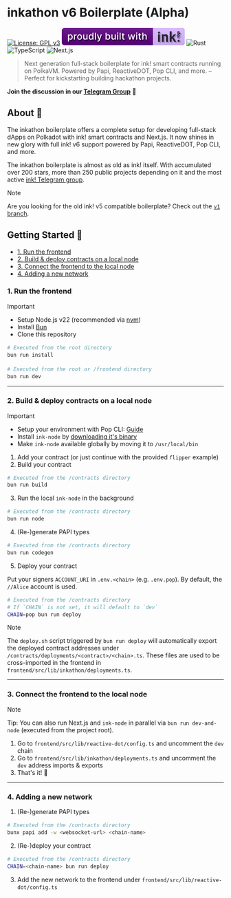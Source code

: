 # inkathon v6 Boilerplate (Alpha)

[![License: GPL v3](https://img.shields.io/badge/License-GPLv3-blue.svg)](https://www.gnu.org/licenses/gpl-3.0)
[![Built with ink!](https://raw.githubusercontent.com/paritytech/ink/master/.images/badge.svg)](https://use.ink)
![Rust](https://img.shields.io/badge/Rust-000000?logo=rust&logoColor=white)
![TypeScript](https://img.shields.io/badge/TypeScript-000000?logo=typescript&logoColor=white)
![Next.js](https://img.shields.io/badge/Next.js-000000?logo=next.js&logoColor=white)

> Next generation full-stack boilerplate for ink! smart contracts running on PolkaVM. Powered by Papi, ReactiveDOT, Pop CLI, and more. – Perfect for kickstarting building hackathon projects.

**Join the discussion in our [Telegram Group](https://t.me/inkathon)** 💬

## About 📖

The inkathon boilerplate offers a complete setup for developing full-stack dApps on Polkadot with ink! smart contracts and Next.js. It now shines in new glory with full ink! v6 support powered by Papi, ReactiveDOT, Pop CLI, and more.

The inkathon boilerplate is almost as old as ink! itself. With accumulated over 200 stars, more than 250 public projects depending on it and the most active [ink! Telegram group](https://t.me/inkathon).

> [!NOTE]  
> Are you looking for the old ink! v5 compatible boilerplate? Check out the [`v1` branch](https://github.com/scio-labs/inkathon/tree/v1).

## Getting Started 🚀

- [1. Run the frontend](#1-run-the-frontend)
- [2. Build & deploy contracts on a local node](#2-build--deploy-contracts-on-a-local-node)
- [3. Connect the frontend to the local node](#3-connect-the-frontend-to-the-local-node)
- [4. Adding a new network](#4-adding-a-new-network)

### 1. Run the frontend

> [!IMPORTANT]
>
> - Setup Node.js v22 (recommended via [nvm](https://github.com/nvm-sh/nvm))
> - Install [Bun](https://bun.sh/)
> - Clone this repository

```bash
# Executed from the root directory
bun run install

# Executed from the root or /frontend directory
bun run dev
```

---

### 2. Build & deploy contracts on a local node

> [!IMPORTANT]
>
> - Setup your environment with Pop CLI: [Guide](https://learn.onpop.io/welcome/install-pop-cli)
> - Install `ink-node` by [downloading it's binary](https://github.com/use-ink/ink-node/releases)
> - Make `ink-node` available globally by moving it to `/usr/local/bin`

1. Add your contract (or just continue with the provided `flipper` example)
2. Build your contract

```bash
# Executed from the /contracts directory
bun run build
```

3. Run the local `ink-node` in the background

```bash
# Executed from the /contracts directory
bun run node
```

4. (Re-)generate PAPI types

```bash
# Executed from the /contracts directory
bun run codegen
```

5. Deploy your contract

Put your signers `ACCOUNT_URI` in `.env.<chain>` (e.g. `.env.pop`). By default, the `//Alice` account is used.

```bash
# Executed from the /contracts directory
# If `CHAIN` is not set, it will default to `dev`
CHAIN=pop bun run deploy
```

> [!NOTE]
>
> The `deploy.sh` script triggered by `bun run deploy` will automatically export the deployed contract addresses under `/contracts/deployments/<contract>/<chain>.ts`. These files are used to be cross-imported in the frontend in `frontend/src/lib/inkathon/deployments.ts`.

---

### 3. Connect the frontend to the local node

> [!NOTE]
>
> Tip: You can also run Next.js and `ink-node` in parallel via `bun run dev-and-node` (executed from the project root).

1. Go to `frontend/src/lib/reactive-dot/config.ts` and uncomment the `dev` chain
2. Go to `frontend/src/lib/inkathon/deployments.ts` and uncomment the `dev` address imports & exports
3. That's it! 🎉

---

### 4. Adding a new network

1. (Re-)generate PAPI types

```bash
# Executed from the /contracts directory
bunx papi add -w <websocket-url> <chain-name>
```

2. (Re-)deploy your contract

```bash
# Executed from the /contracts directory
CHAIN=<chain-name> bun run deploy
```

3. Add the new network to the frontend under `frontend/src/lib/reactive-dot/config.ts`
